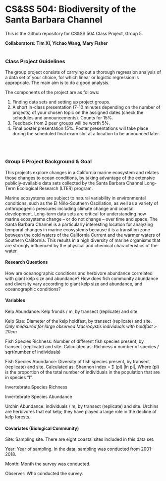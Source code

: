# CS&SS 504: Biodiversity of the Santa Barbara Channel

This is the Github repository for CS&SS 504 Class Project, Group 5.
<br>

**Collaborators: Tim Xi, Yichao Wang, Mary Fisher**
<br>
<br>

### Class Project Guidelines

The group project consists of carrying out a thorough regression analysis of a data set of your choice, for which linear or logistic regression is appropriate. The main aim is to do a good analysis.

The components of the project are as follows:

1. Finding data sets and setting up project groups.
2. A  short in-class presentation (7-10 minutes depending on the number of projects) of your chosen topic on the assigned dates (check the schedules and announcements). Counts for 15%. 
3. Feedback from 2 peer groups will be worth 5%. 
4. Final poster presentation 15%. Poster presentations will take place during the scheduled final exam slot at a location to be announced later.
<br>
<br>

### Group 5 Project Background & Goal

This projects explore changes in a California marine ecosystem and relates those changes to ocean conditions, by taking advantage of the extensive publicly-available data sets collected by the Santa Barbara Channel Long-Term Ecological Research (LTER) program. 

Marine ecosystems are subject to natural variability in environmental conditions, such as the El Niño-Southern Oscillation, as well as a variety of anthropogenic pressures including climate change and coastal development. Long-term data sets are critical for understanding how marine ecosystems change – or do not change – over time and space. The Santa Barbara Channel is a particularly interesting location for analyzing temporal changes in marine ecosystems because it is a transition zone between the cold waters of the California Current and the warmer waters of Southern California. This results in a high diversity of marine organisms that are strongly influenced by the physical and chemical characteristics of the water. 

#### Research Questions

How are oceanographic conditions and herbivore abundance correlated with giant kelp size and abundance?
How does fish community abundance and diversity vary according to giant kelp size and abundance, and oceanographic conditions?

#### Variables

Kelp Abundance: Kelp fronds / m, by transect (replicate) and site

Kelp Size: Diameter of the kelp holdfast, by transect (replicate) and site. *Only measured for large observed Macrocystis individuals with holdfast > 20cm*

Fish Species Richness: Number of different fish species present, by transect (replicate) and site. Calculated as: Richness = number of species / sqrt(number of individuals)

Fish Species Abundance: Diversity of fish species present, by transect (replicate) and site. Calculated as: Shannon index = ∑ (pl) |ln pl|, Where (pl) is the proportion of the total number of individuals in the population that are in species “l”.

Invertebrate Species Richness

Invertebrate Species Abundance

Urchin Abundance: individuals / m, by transect (replicate) and site. Urchins are herbivores that eat kelp; they have played a large role in the decline of kelp forests. 



#### Covariates (Biological Community)

Site: Sampling site. There are eight coastal sites included in this data set. 

Year: Year of sampling. In the data, sampling was conducted from 2001-2018. 

Month: Month the survey was conducted. 

Observer: Who conducted the survey. 











